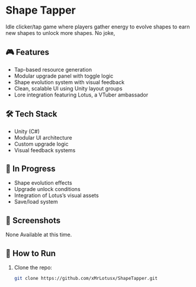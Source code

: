 
# Shape Tapper

Idle clicker/tap game where players gather energy to evolve shapes to earn new shapes to unlock more shapes. No joke,


## 🎮 Features

- Tap-based resource generation
- Modular upgrade panel with toggle logic
- Shape evolution system with visual feedback
- Clean, scalable UI using Unity layout groups
- Lore integration featuring Lotus, a VTuber ambassador

## 🛠️ Tech Stack

- Unity (C#)
- Modular UI architecture
- Custom upgrade logic
- Visual feedback systems

## 🚧 In Progress

- Shape evolution effects
- Upgrade unlock conditions
- Integration of Lotus’s visual assets
- Save/load system

## 📸 Screenshots

None Available at this time.

## 📂 How to Run

1. Clone the repo:
   ```bash
   git clone https://github.com/xMrLotusx/ShapeTapper.git
